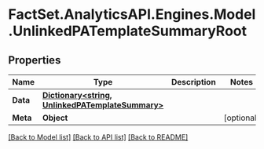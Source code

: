 # FactSet.AnalyticsAPI.Engines.Model.UnlinkedPATemplateSummaryRoot

## Properties

Name | Type | Description | Notes
------------ | ------------- | ------------- | -------------
**Data** | [**Dictionary&lt;string, UnlinkedPATemplateSummary&gt;**](UnlinkedPATemplateSummary.md) |  | 
**Meta** | **Object** |  | [optional] 

[[Back to Model list]](../README.md#documentation-for-models) [[Back to API list]](../README.md#documentation-for-api-endpoints) [[Back to README]](../README.md)

